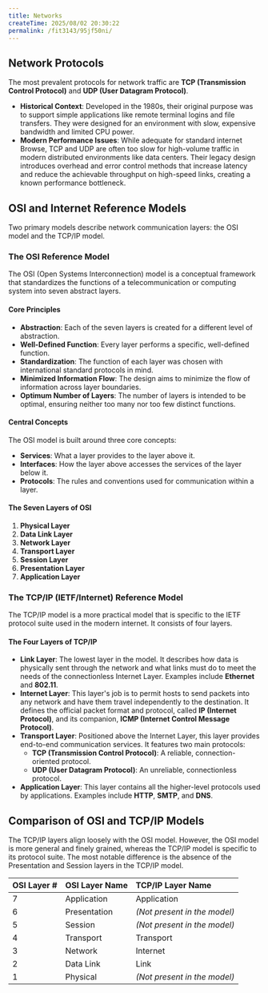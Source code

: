 ```yaml
---
title: Networks
createTime: 2025/08/02 20:30:22
permalink: /fit3143/95jf50ni/
---
```


## Network Protocols

The most prevalent protocols for network traffic are **TCP (Transmission Control Protocol)** and **UDP (User Datagram Protocol)**.

* **Historical Context**: Developed in the 1980s, their original purpose was to support simple applications like remote terminal logins and file transfers. They were designed for an environment with slow, expensive bandwidth and limited CPU power.
* **Modern Performance Issues**: While adequate for standard internet Browse, TCP and UDP are often too slow for high-volume traffic in modern distributed environments like data centers. Their legacy design introduces overhead and error control methods that increase latency and reduce the achievable throughput on high-speed links, creating a known performance bottleneck.

## OSI and Internet Reference Models

Two primary models describe network communication layers: the OSI model and the TCP/IP model.

### The OSI Reference Model

The OSI (Open Systems Interconnection) model is a conceptual framework that standardizes the functions of a telecommunication or computing system into seven abstract layers.

#### Core Principles
* **Abstraction**: Each of the seven layers is created for a different level of abstraction.
* **Well-Defined Function**: Every layer performs a specific, well-defined function.
* **Standardization**: The function of each layer was chosen with international standard protocols in mind.
* **Minimized Information Flow**: The design aims to minimize the flow of information across layer boundaries.
* **Optimum Number of Layers**: The number of layers is intended to be optimal, ensuring neither too many nor too few distinct functions.

#### Central Concepts
The OSI model is built around three core concepts:
* **Services**: What a layer provides to the layer above it.
* **Interfaces**: How the layer above accesses the services of the layer below it.
* **Protocols**: The rules and conventions used for communication within a layer.

#### The Seven Layers of OSI
1.  **Physical Layer**
2.  **Data Link Layer**
3.  **Network Layer**
4.  **Transport Layer**
5.  **Session Layer**
6.  **Presentation Layer**
7.  **Application Layer**


### The TCP/IP (IETF/Internet) Reference Model

The TCP/IP model is a more practical model that is specific to the IETF protocol suite used in the modern internet. It consists of four layers.

#### The Four Layers of TCP/IP
* **Link Layer**: The lowest layer in the model. It describes how data is physically sent through the network and what links must do to meet the needs of the connectionless Internet Layer. Examples include **Ethernet** and **802.11**.
* **Internet Layer**: This layer's job is to permit hosts to send packets into any network and have them travel independently to the destination. It defines the official packet format and protocol, called **IP (Internet Protocol)**, and its companion, **ICMP (Internet Control Message Protocol)**.
* **Transport Layer**: Positioned above the Internet Layer, this layer provides end-to-end communication services. It features two main protocols:
    * **TCP (Transmission Control Protocol)**: A reliable, connection-oriented protocol.
    * **UDP (User Datagram Protocol)**: An unreliable, connectionless protocol.
* **Application Layer**: This layer contains all the higher-level protocols used by applications. Examples include **HTTP**, **SMTP**, and **DNS**.


## Comparison of OSI and TCP/IP Models

The TCP/IP layers align loosely with the OSI model. However, the OSI model is more general and finely grained, whereas the TCP/IP model is specific to its protocol suite. The most notable difference is the absence of the Presentation and Session layers in the TCP/IP model.

| OSI Layer # | OSI Layer Name | TCP/IP Layer Name |
| :--- | :--- | :--- |
| 7 | Application | Application |
| 6 | Presentation | *(Not present in the model)* |
| 5 | Session | *(Not present in the model)* |
| 4 | Transport | Transport |
| 3 | Network | Internet |
| 2 | Data Link | Link |
| 1 | Physical | *(Not present in the model)* |
